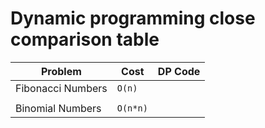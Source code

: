 

Dynamic programming close comparison table
============================================

  Problem                      | Cost               | DP Code
  ---                          | ---                | ---
  Fibonacci Numbers            | `O(n)`             | 
                               |                    |
  Binomial  Numbers            | `O(n*n)`           | 
  

